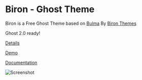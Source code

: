 # Biron - Ghost Theme 

Biron is a Free Ghost Theme based on [Bulma](https://bulma.io/)
By [Biron Themes](https://bironthemes.com)

Ghost 2.0 ready!

[Details](https://bironthemes.com/themes/biron-ghost/)

[Demo](https://biron.bironthemes.com)

[Documentation](https://bironthemes.com/docs/biron-ghost/)

![Screenshot](https://github.com/bironthemes/biron-ghost-theme/raw/master/demo.jpg)
